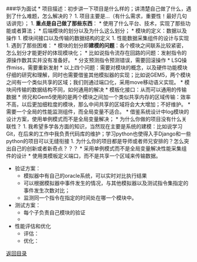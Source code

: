 ###华为面试
* 
项目描述：初步讲一下项目是什么样的；讲清楚自己做了什么，遇到了什么难题，怎么解决的？
    1. 
项目主要是...（有什么需求，重要性！最好几句话讲完）；
    1. 
**重点是自己做了那些东西**：
        * 
使用了什么平台、技术，实现了那些功能或者算法；
        * 
后端模块的划分以及为什么这么划分；
        * 
模块的定义：数据以及操作
        1. 
模块间接口以及传输的数据结构的定义
        1. 
性能数据采集组件的设计与实现
    1. 
遇到了那些困难：
        * 
模块的划分即**建模的问题**：各个模块之间联系比较紧密，怎么划分才能更好的体现模块化；
        * 
比如说指令流存在回路的问题：发射指令的源操作数其实并没有准备好。
        * 
分支预测指令预测错误，需要回滚操作
        * 
LSQ操作miss，需要重新发射
            * 
以上四个问题：需要对模块的概念，以及硬件功能模块仔细的研究和理解，同时也需要借鉴其他模拟器的实现；比如说GEM5，两个模块之间有一个类似共享的区域；我们则通过端口化，采用move移动语义实现。
        * 
模块间传输的数据结构不同，如何通用的解决
            * 
模板化接口：从而可以通用的传输数据
                * 
师兄和Gem5使用的是两个模块之间加一个类似共享内存的区域传输：效率不高，以后更加细粒度的模块，那么中间共享的区域将会大大增加；不好维护。
        * 
需要一个全局的性能监测组件，而全局变量不适合。
            * 
借鉴系统设计中log模块的设计方案，使用单例模式而不是全局变量解决；
* 
为什么你做的项目没有什么关联性？
    1. 
我希望多学各方面的知识，当然现在主要是系统的建模：比如说学习Git，在后来的工作中我负责代码库的维护；学习python也使得入手Django和一些python的项目可以无缝衔接
    1. 
为什么你的项目都是导师或者师兄安排的？怎么突出自己的创新或者新奇点？？？
        * 
采用单例模式而不是全局变量解决性能采集组件的设计
        * 
使用类模板定义端口，而不是共享一个区域来传输数据。
* 验证方案：
    * 模拟器中有自己的oracle系统，可以实时对比执行结果
    * 可以根据模拟器中事件发生的情况，与其他模拟器以及测试指令集指定的事件发生次数对比；
    * 监测同一个指令在指定的时间处在哪一个模块中。
* 测试方案：
    * 每个子负责自己模块的验证
    * 
* 性能评估和优化
    * 评估：
    * 优化：

[返回目录](README.md)